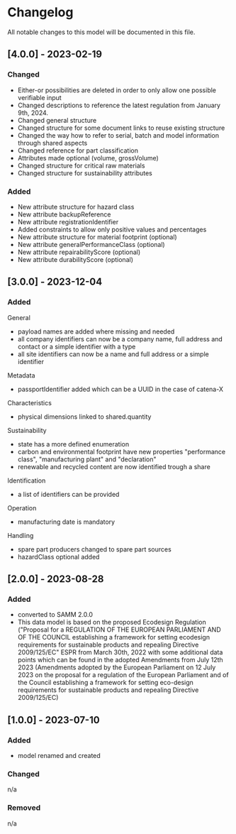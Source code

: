 # Changelog
All notable changes to this model will be documented in this file.

## [4.0.0] - 2023-02-19
### Changed
- Either-or possibilities are deleted in order to only allow one possible verifiable input
- Changed descriptions to reference the latest regulation from January 9th, 2024.
- Changed general structure
- Changed structure for some document links to reuse existing structure
- Changed the way how to refer to serial, batch and model information through shared aspects
- Changed reference for part classification
- Attributes made optional (volume, grossVolume)
- Changed structure for critical raw materials
- Changed structure for sustainability attributes


### Added
- New attribute structure for hazard class
- New attribute backupReference
- New attribute registrationIdentifier
- Added constraints to allow only positive values and percentages
- New attribute structure for material footprint (optional)
- New attribute generalPerformanceClass (optional)
- New attribute repairabilityScore (optional)
- New attribute durabilityScore (optional)



## [3.0.0] - 2023-12-04
### Added
General
- payload names are added where missing and needed
- all company identifiers can now be a company name, full address and contact or a simple identifier with a type
- all site identifiers can now be a name and full address or a simple identifier

Metadata
- passportIdentifier added which can be a UUID in the case of catena-X

Characteristics
- physical dimensions linked to shared.quantity

Sustainability
- state has a more defined enumeration
- carbon and environmental footprint have new properties "performance class", "manufacturing plant" and "declaration"
- renewable and recycled content are now identified trough a share

Identification
- a list of identifiers can be provided

Operation
- manufacturing date is mandatory

Handling
- spare part producers changed to spare part sources
- hazardClass optional added


## [2.0.0] - 2023-08-28
### Added
- converted to SAMM 2.0.0
- This data model is based on the proposed Ecodesign Regulation ("Proposal for a REGULATION OF THE EUROPEAN PARLIAMENT AND OF THE COUNCIL establishing a framework for setting ecodesign requirements for sustainable products and repealing Directive 2009/125/EC" ESPR from March 30th, 2022 with some additional data points which can be found in the adopted Amendments from July 12th 2023 (Amendments adopted by the European Parliament on 12 July 2023 on the proposal for a regulation of the European Parliament and of the Council establishing a framework for setting eco-design requirements for sustainable products and repealing Directive 2009/125/EC)


## [1.0.0] - 2023-07-10
### Added
- model renamed and created

### Changed
n/a

### Removed
n/a


